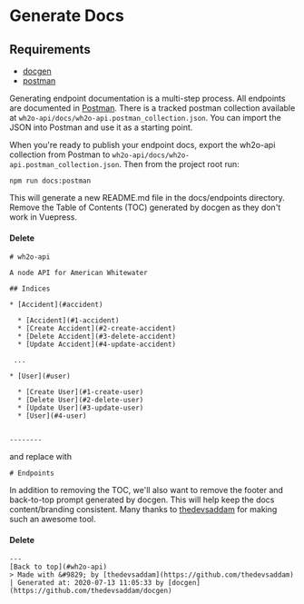 # Generate Docs

## Requirements

- [docgen](https://github.com/thedevsaddam/docgen)
- [postman](https://www.postman.com/)

Generating endpoint documentation is a multi-step process. All endpoints are documented in [Postman](https://www.postman.com/). There is a tracked postman collection available at `wh2o-api/docs/wh2o-api.postman_collection.json`. You can import the JSON into Postman and use it as a starting point. 

When you're ready to publish your endpoint docs, export the wh2o-api collection from Postman to `wh2o-api/docs/wh2o-api.postman_collection.json`. Then from the project root run: 

```
npm run docs:postman
```
 
 This will generate a new README.md file in the docs/endpoints directory. Remove the Table of Contents (TOC) generated by docgen as they don't work in Vuepress. 

#### Delete 

```
# wh2o-api

A node API for American Whitewater

## Indices

* [Accident](#accident)

  * [Accident](#1-accident)
  * [Create Accident](#2-create-accident)
  * [Delete Accident](#3-delete-accident)
  * [Update Accident](#4-update-accident)

 ...

* [User](#user)

  * [Create User](#1-create-user)
  * [Delete User](#2-delete-user)
  * [Update User](#3-update-user)
  * [User](#4-user)


--------
```

and replace with 

```
# Endpoints
```

In addition to removing the TOC, we'll also want to remove the footer and back-to-top prompt generated by docgen. This will help keep the docs content/branding consistent. Many thanks to [thedevsaddam](https://github.com/thedevsaddam) for making such an awesome tool.

#### Delete 

```
---
[Back to top](#wh2o-api)
> Made with &#9829; by [thedevsaddam](https://github.com/thedevsaddam) | Generated at: 2020-07-13 11:05:33 by [docgen](https://github.com/thedevsaddam/docgen)
```